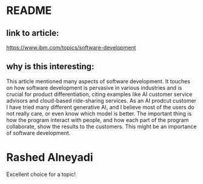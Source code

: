 # README

## link to article: 
https://www.ibm.com/topics/software-development

## why is this interesting: 

This article mentioned many aspects of software development. It touches on how software development is pervasive in various industries and is crucial for product differentiation, citing examples like AI customer service advisors and cloud-based ride-sharing services. As an AI prodcut customer I have tried many different generative AI, and I believe most of the users do not really care, or even know which model is better. The important thing is how the program interact with people, and how each part of the program collaborate, show the results to the customers. This might be an importance of software development.


# Rashed Alneyadi
Excellent choice for a topic!
